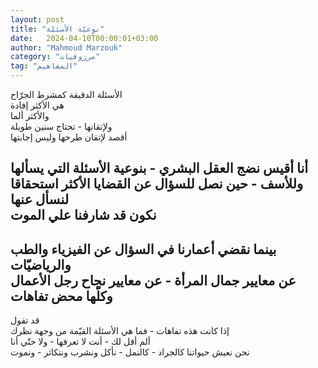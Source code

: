 ```yaml
---
layout: post
title: "نوعيّة الأسئلة"
date:   2024-04-10T00:00:01+03:00
author: "Mahmoud Marzouk"
category: "مرزوقيات"
tag: "المفاهيم"
---
```



الأسئلة الدقيقة كمشرط الجرّاح  
هي الأكثر إفادة  
والأكثر ألما  
ولإتقانها - تحتاج سنين طويلة  
أقصد لإتقان طرحها وليس إجابتها

أنا أقيس نضج العقل البشري - بنوعية الأسئلة التي
يسألها  
وللأسف - حين نصل للسؤال عن القضايا الأكثر استحقاقا لنسأل
عنها  
نكون قد شارفنا علي الموت  
-  
بينما نقضي أعمارنا في السؤال عن الفيزياء والطب
والرياضيّات  
عن معايير جمال المرأة - عن معايير نجاح رجل
الأعمال  
وكلّها محض تفاهات  
-  
قد تقول  
إذا كانت هذه تفاهات - فما هي الأسئلة القيّمة من وجهة
نظرك  
ألم أقل لك - أنت لا تعرفها - ولا حتّي أنا  
نحن نعيش حيواتنا كالجراد - كالنمل - نأكل ونشرب ونتكاثر -
ونموت
